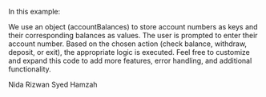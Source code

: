 <!-- combine.ts -->
In this example:

We use an object (accountBalances) to store account numbers as keys and their corresponding balances as values.
The user is prompted to enter their account number.
Based on the chosen action (check balance, withdraw, deposit, or exit), the appropriate logic is executed.
Feel free to customize and expand this code to add more features, error handling, and additional functionality.

<!-- index.ts -->   Nida Rizwan



<!-- main.ts -->  Syed Hamzah